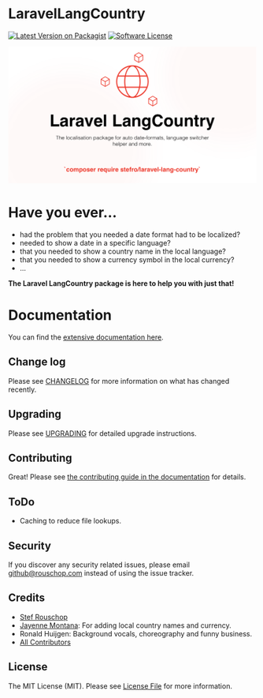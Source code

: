 # LaravelLangCountry

[![Latest Version on Packagist][ico-version]][link-packagist]
[![Software License][ico-license]](LICENSE.md)

![laravel-langcountry.png](/docs/public/laravel-langcountry.png)

# Have you ever...

* had the problem that you needed a date format had to be localized?
* needed to show a date in a specific language?
* that you needed to show a country name in the local language?
* that you needed to show a currency symbol in the local currency?
* ...

**The Laravel LangCountry package is here to help you with just that!**

# Documentation

You can find the [extensive documentation here](https://stefro.github.io/laravel-lang-country/).

## Change log

Please see [CHANGELOG](https://stefro.github.io/laravel-lang-country/getting-started/changelog.html) for more
information on what has changed recently.

## Upgrading

Please see [UPGRADING](https://stefro.github.io/laravel-lang-country/getting-started/upgrade.html) for detailed upgrade
instructions.

## Contributing

Great! Please
see [the contributing guide in the documentation](https://stefro.github.io/laravel-lang-country/contribute/contribution.html)
for details.

## ToDo

* Caching to reduce file lookups.

## Security

If you discover any security related issues, please email github@rouschop.com instead of using the issue tracker.

## Credits

- [Stef Rouschop](https://github.com/stefro)
- [Jayenne Montana](https://github.com/jayenne): For adding local country names and currency.
- Ronald Huijgen: Background vocals, choreography and funny business.
- [All Contributors][link-contributors]

## License

The MIT License (MIT). Please see [License File](LICENSE.md) for more information.

[ico-version]: https://img.shields.io/packagist/v/stefro/laravel-lang-country.svg?style=flat-square

[ico-license]: https://img.shields.io/badge/license-MIT-brightgreen.svg?style=flat-square

[ico-downloads]: https://img.shields.io/packagist/dt/stefro/laravel-lang-country.svg?style=flat-square

[link-packagist]: https://packagist.org/packages/stefro/laravel-lang-country

[link-author]: https://github.com/stefro

[link-contributors]: ../../contributors
